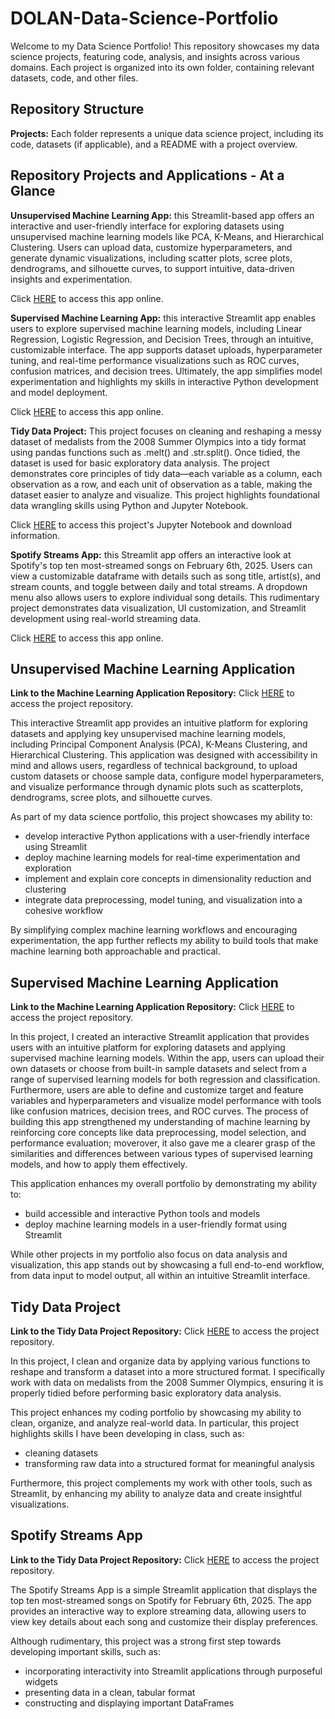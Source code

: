 # DOLAN-Data-Science-Portfolio

Welcome to my Data Science Portfolio! This repository showcases my data science projects, featuring code, analysis, and insights across various domains. Each project is organized into its own folder, containing relevant datasets, code, and other files.

## Repository Structure
**Projects:** Each folder represents a unique data science project, including its code, datasets (if applicable), and a README with a project overview.  

## Repository Projects and Applications - At a Glance

**Unsupervised Machine Learning App:** this Streamlit-based app offers an interactive and user-friendly interface for exploring datasets using unsupervised machine learning models like PCA, K-Means, and Hierarchical Clustering. Users can upload data, customize hyperparameters, and generate dynamic visualizations, including scatter plots, scree plots, dendrograms, and silhouette curves, to support intuitive, data-driven insights and experimentation.

Click [HERE]() to access this app online.

**Supervised Machine Learning App:** this interactive Streamlit app enables users to explore supervised machine learning models, including Linear Regression, Logistic Regression, and Decision Trees, through an intuitive, customizable interface. The app supports dataset uploads, hyperparameter tuning, and real-time performance visualizations such as ROC curves, confusion matrices, and decision trees. Ultimately, the app simplifies model experimentation and highlights my skills in interactive Python development and model deployment.

Click [HERE](https://dolan-data-science-portfolio-supervisedml-app.streamlit.app/) to access this app online.

**Tidy Data Project:** This project focuses on cleaning and reshaping a messy dataset of medalists from the 2008 Summer Olympics into a tidy format using pandas functions such as .melt() and .str.split(). Once tidied, the dataset is used for basic exploratory data analysis. The project demonstrates core principles of tidy data—each variable as a column, each observation as a row, and each unit of observation as a table, making the dataset easier to analyze and visualize. This project highlights foundational data wrangling skills using Python and Jupyter Notebook.

Click [HERE](https://github.com/pdolan32/DOLAN-Data-Science-Portfolio/tree/main/TidyData-Project) to access this project's Jupyter Notebook and download information.

**Spotify Streams App:** this Streamlit app offers an interactive look at Spotify's top ten most-streamed songs on February 6th, 2025. Users can view a customizable dataframe with details such as song title, artist(s), and stream counts, and toggle between daily and total streams. A dropdown menu also allows users to explore individual song details. This rudimentary project demonstrates data visualization, UI customization, and Streamlit development using real-world streaming data.

Click [HERE](https://dolan-data-science-portfolio-spotify-streams-app.streamlit.app/) to access this app online.

## Unsupervised Machine Learning Application
 **Link to the Machine Learning Application Repository:** Click [HERE](https://github.com/pdolan32/DOLAN-Data-Science-Portfolio/tree/main/MLUnsupvervisedApp) to access the project repository.

This interactive Streamlit app provides an intuitive platform for exploring datasets and applying key unsupervised machine learning models, including Principal Component Analysis (PCA), K-Means Clustering, and Hierarchical Clustering. This application was designed with accessibility in mind and allows users, regardless of technical background, to upload custom datasets or choose sample data, configure model hyperparameters, and visualize performance through dynamic plots such as scatterplots, dendrograms, scree plots, and silhouette curves.

As part of my data science portfolio, this project showcases my ability to:
- develop interactive Python applications with a user-friendly interface using Streamlit
- deploy machine learning models for real-time experimentation and exploration
- implement and explain core concepts in dimensionality reduction and clustering
- integrate data preprocessing, model tuning, and visualization into a cohesive workflow

By simplifying complex machine learning workflows and encouraging experimentation, the app further reflects my ability to build tools that make machine learning both approachable and practical.

## Supervised Machine Learning Application
 **Link to the Machine Learning Application Repository:** Click [HERE](https://github.com/pdolan32/DOLAN-Data-Science-Portfolio/tree/main/MLStreamlitApp) to access the project repository.

In this project, I created an interactive Streamlit application that provides users with an intuitive platform for exploring datasets and applying supervised machine learning models. Within the app, users can upload their own datasets or choose from built-in sample datasets and select from a range of supervised learning models for both regression and classification. Furthermore, users are able to define and customize target and feature variables and hyperparameters and visualize model performance with tools like confusion matrices, decision trees, and ROC curves. The process of building this app strengthened my understanding of machine learning by reinforcing core concepts like data preprocessing, model selection, and performance evaluation; moverover, it also gave me a clearer grasp of the similarities and differences between various types of supervised learning models, and how to apply them effectively.

This application enhances my overall portfolio by demonstrating my ability to:
- build accessible and interactive Python tools and models
- deploy machine learning models in a user-friendly format using Streamlit

While other projects in my portfolio also focus on data analysis and visualization, this app stands out by showcasing a full end-to-end workflow, from data input to model output, all within an intuitive Streamlit interface.

## Tidy Data Project
 **Link to the Tidy Data Project Repository:** Click [HERE](https://github.com/pdolan32/DOLAN-Data-Science-Portfolio/tree/main/TidyData-Project) to access the project repository.

In this project, I clean and organize data by applying various functions to reshape and transform a dataset into a more structured format. I specifically work with data on medalists from the 2008 Summer Olympics, ensuring it is properly tidied before performing basic exploratory data analysis.

This project enhances my coding portfolio by showcasing my ability to clean, organize, and analyze real-world data. In particular, this project highlights skills I have been developing in class, such as:
- cleaning datasets
- transforming raw data into a structured format for meaningful analysis

Furthermore, this project complements my work with other tools, such as Streamlit, by enhancing my ability to analyze data and create insightful visualizations.

## Spotify Streams App

**Link to the Tidy Data Project Repository:** Click [HERE](https://github.com/pdolan32/DOLAN-Data-Science-Portfolio/tree/main/basic_streamlit_app) to access the project repository.

The Spotify Streams App is a simple Streamlit application that displays the top ten most-streamed songs on Spotify for February 6th, 2025. The app provides an interactive way to explore streaming data, allowing users to view key details about each song and customize their display preferences.

Although rudimentary, this project was a strong first step towards developing important skills, such as:
- incorporating interactivity into Streamlit applications through purposeful widgets
- presenting data in a clean, tabular format
- constructing and displaying important DataFrames
